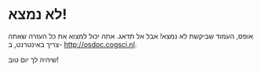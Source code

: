 # לא נמצא!

אופס, העמוד שביקשת לא נמצא! אבל אל תדאג. אתה יכול למצוא את כל העזרה שאתה צריך באינטרנט, ב- <http://osdoc.cogsci.nl>.

שיהיה לך יום טוב!